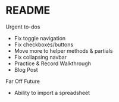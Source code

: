 # README

Urgent to-dos
* Fix toggle navigation
* Fix checkboxes/buttons
* Move more to helper methods & partials
* Fix collapsing navbar
* Practice & Record Walkthrough
* Blog Post

Far Off Future
* Ability to import a spreadsheet
